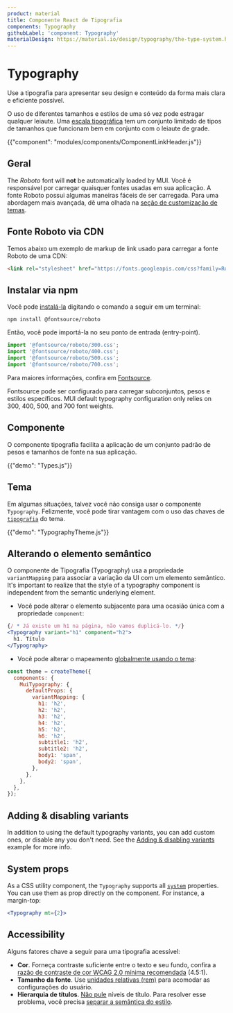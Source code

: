 ```yaml
---
product: material
title: Componente React de Tipografia
components: Typography
githubLabel: 'component: Typography'
materialDesign: https://material.io/design/typography/the-type-system.html
---
```


# Typography

<p class="description">Use a tipografia para apresentar seu design e conteúdo da forma mais clara e eficiente possível.</p>

O uso de diferentes tamanhos e estilos de uma só vez pode estragar qualquer leiaute. Uma [escala tipográfica](https://material.io/design/typography/#type-scale) tem um conjunto limitado de tipos de tamanhos que funcionam bem em conjunto com o leiaute de grade.

{{"component": "modules/components/ComponentLinkHeader.js"}}

## Geral

The _Roboto_ font will **not** be automatically loaded by MUI. Você é responsável por carregar quaisquer fontes usadas em sua aplicação. A fonte Roboto possui algumas maneiras fáceis de ser carregada. Para uma abordagem mais avançada, dê uma olhada na [seção de customização de temas](/material/customization/typography/).

## Fonte Roboto via CDN

Temos abaixo um exemplo de markup de link usado para carregar a fonte Roboto de uma CDN:

```html
<link rel="stylesheet" href="https://fonts.googleapis.com/css?family=Roboto:300,400,500,700&display=swap" />
```

## Instalar via npm

Você pode [instalá-la](https://www.npmjs.com/package/@fontsource/roboto) digitando o comando a seguir em um terminal:

`npm install @fontsource/roboto`

Então, você pode importá-la no seu ponto de entrada (entry-point).

```js
import '@fontsource/roboto/300.css';
import '@fontsource/roboto/400.css';
import '@fontsource/roboto/500.css';
import '@fontsource/roboto/700.css';
```

Para maiores informações, confira em [Fontsource](https://github.com/fontsource/fontsource).

Fontsource pode ser configurado para carregar subconjuntos, pesos e estilos específicos. MUI default typography configuration only relies on 300, 400, 500, and 700 font weights.

## Componente

O componente tipografia facilita a aplicação de um conjunto padrão de pesos e tamanhos de fonte na sua aplicação.

{{"demo": "Types.js"}}

## Tema

Em algumas situações, talvez você não consiga usar o componente `Typography`. Felizmente, você pode tirar vantagem com o uso das chaves de [`tipografia`](/material/customization/default-theme/?expand-path=$.typography) do tema.

{{"demo": "TypographyTheme.js"}}

## Alterando o elemento semântico

O componente de Tipografia (Typography) usa a propriedade `variantMapping` para associar a variação da UI com um elemento semântico. It's important to realize that the style of a typography component is independent from the semantic underlying element.

- Você pode alterar o elemento subjacente para uma ocasião única com a propriedade `component`:

```jsx
{/ * Já existe um h1 na página, não vamos duplicá-lo. */}
<Typography variant="h1" component="h2">
  h1. Título
</Typography>
```

- Você pode alterar o mapeamento [globalmente usando o tema](/material/customization/theme-components/#default-props):

```js
const theme = createTheme({
  components: {
    MuiTypography: {
      defaultProps: {
        variantMapping: {
          h1: 'h2',
          h2: 'h2',
          h3: 'h2',
          h4: 'h2',
          h5: 'h2',
          h6: 'h2',
          subtitle1: 'h2',
          subtitle2: 'h2',
          body1: 'span',
          body2: 'span',
        },
      },
    },
  },
});
```

## Adding & disabling variants

In addition to using the default typography variants, you can add custom ones, or disable any you don't need. See the [Adding & disabling variants](/material/customization/typography/#adding-amp-disabling-variants) example for more info.

## System props

As a CSS utility component, the `Typography` supports all [`system`](/system/properties/) properties. You can use them as prop directly on the component. For instance, a margin-top:

```jsx
<Typography mt={2}>
```

## Accessibility

Alguns fatores chave a seguir para uma tipografia acessível:

- **Cor**. Forneça contraste suficiente entre o texto e seu fundo, confira a [razão de contraste de cor WCAG 2.0 mínima recomendada](https://www.w3.org/TR/UNDERSTANDING-WCAG20/visual-audio-contrast-contrast.html) (4.5:1).
- **Tamanho da fonte**. Use [unidades relativas (rem)](/material/customization/typography/#font-size) para acomodar as configurações do usuário.
- **Hierarquia de títulos**. [Não pule](https://www.w3.org/WAI/tutorials/page-structure/headings/) níveis de título. Para resolver esse problema, você precisa [separar a semântica do estilo](#changing-the-semantic-element).
